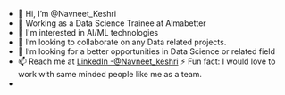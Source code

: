 - 👋 Hi, I’m @Navneet_Keshri
- 🏢 Working as a Data Science Trainee at Almabetter
- 🌱 I'm interested in AI/ML technologies
- 🙌 I’m looking to collaborate on any Data related projects.
- 💞️ I’m looking for a better opportunities in Data Science or related field
- 📫 Reach me at [LinkedIn -@Navneet_keshri](linkedin.com/in/navneet-keshri)
⚡ Fun fact: I would love to work with same minded people like me as a team.
- 
<!---
Navneet2409/Navneet2409 is a ✨ special ✨ repository because its `README.md` (this file) appears on your GitHub profile.
You can click the Preview link to take a look at your changes.
--->
